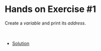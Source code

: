 # Hands on Exercise #1
    
 Create a _variable_ and print its _address_.
 <br><br><br>  
 * [Solution](main.go)